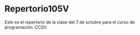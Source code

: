 # Repertorio105V
Este es el repertorio de la clase del 7 de octubre para el curso de programación. CCSV.
